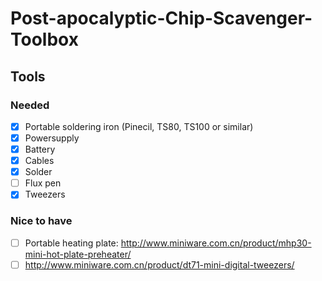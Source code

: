 # Post-apocalyptic-Chip-Scavenger-Toolbox

## Tools
### Needed
  - [x] Portable soldering iron  (Pinecil, TS80, TS100 or similar)
  - [x] Powersupply
  - [x] Battery
  - [x] Cables
  - [x] Solder
  - [ ] Flux pen
  - [x] Tweezers

### Nice to have
  - [ ] Portable heating plate: http://www.miniware.com.cn/product/mhp30-mini-hot-plate-preheater/
  - [ ] http://www.miniware.com.cn/product/dt71-mini-digital-tweezers/
